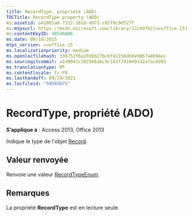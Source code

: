 ```yaml
---
title: RecordType, propriété (ADO)
TOCTitle: RecordType property (ADO)
ms:assetid: a42001a6-7312-162d-dd71-c82f8c9d527f
ms:mtpsurl: https://msdn.microsoft.com/library/JJ249762(v=office.15)
ms:contentKeyID: 48546806
ms.date: 09/18/2015
mtps_version: v=office.15
ms.localizationpriority: medium
ms.openlocfilehash: 336751f6a103bb27bcbfd1156db6e9d67a4b94ec
ms.sourcegitcommit: a1d9041c20256616c9c183f7d1049142a7ac6991
ms.translationtype: MT
ms.contentlocale: fr-FR
ms.lasthandoff: 09/24/2021
ms.locfileid: "59593675"
---
```

# <a name="recordtype-property-ado"></a>RecordType, propriété (ADO)


**S’applique à** : Access 2013, Office 2013

Indique le type de l'objet [Record](record-object-ado.md).

## <a name="return-value"></a>Valeur renvoyée

Renvoie une valeur [RecordTypeEnum](recordtypeenum.md).

## <a name="remarks"></a>Remarques

La propriété **RecordType** est en lecture seule.

